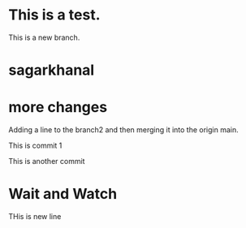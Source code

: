 # This is a test.
This is a new branch.

# sagarkhanal
# more changes
Adding a line to the branch2 and then merging it into the origin main.
<br>

This is commit 1
<br>

This is another commit
<br>

# Wait and Watch

THis is new line
